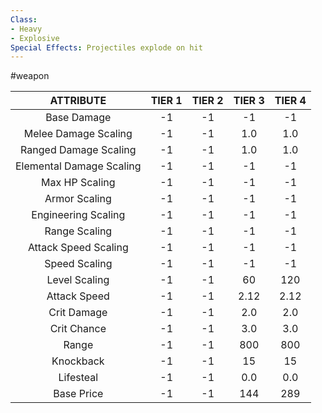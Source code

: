 ```yaml
---
Class:
- Heavy
- Explosive
Special Effects: Projectiles explode on hit
---
```

#weapon

| **ATTRIBUTE**| **TIER 1**| **TIER 2**| **TIER 3**| **TIER 4** |
| :---: | :---: | :---: | :---: | :---:  |
| Base Damage | -1   | -1   | -1   | -1  |
| Melee Damage Scaling | -1   | -1   | 1.0   | 1.0  |
| Ranged Damage Scaling | -1   | -1   | 1.0   | 1.0  |
| Elemental Damage Scaling | -1   | -1   | -1   | -1  |
| Max HP Scaling | -1   | -1   | -1   | -1  |
| Armor Scaling | -1   | -1   | -1   | -1  |
| Engineering Scaling | -1   | -1   | -1   | -1  |
| Range Scaling | -1   | -1   | -1   | -1  |
| Attack Speed Scaling | -1   | -1   | -1   | -1  |
| Speed Scaling | -1   | -1   | -1   | -1  |
| Level Scaling | -1   | -1   | 60   | 120  |
| Attack Speed | -1   | -1   | 2.12   | 2.12  |
| Crit Damage | -1   | -1   | 2.0   | 2.0  |
| Crit Chance | -1   | -1   | 3.0   | 3.0  |
| Range | -1   | -1   | 800   | 800  |
| Knockback | -1   | -1   | 15   | 15  |
| Lifesteal | -1   | -1   | 0.0   | 0.0  |
| Base Price | -1   | -1   | 144   | 289  |
